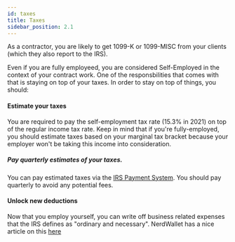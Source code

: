 ```yaml
---
id: taxes
title: Taxes
sidebar_position: 2.1
---
```


As a contractor, you are likely to get 1099-K or 1099-MISC from your clients (which they also report to the IRS). 

Even if you are fully employeed, you are considered Self-Employed in the context of your contract work. One of the responsbilities that comes with that is staying on top of your taxes. In order to stay on top of things, you should:

#### Estimate your taxes
You are required to pay the self-employment tax rate (15.3% in 2021) on top of the regular income tax rate. Keep in mind that if you're fully-employed, you should estimate taxes based on your marginal tax bracket because your employer won't be taking this income into consideration.

##### Pay quarterly estimates of your taxes.
You can pay estimated taxes via the [IRS Payment System](https://www.irs.gov/payments/eftps-the-electronic-federal-tax-payment-system). You should pay quarterly to avoid any potential fees.

#### Unlock new deductions
Now that you employ yourself, you can write off business related expenses that the IRS defines as "ordinary and necessary". NerdWallet has a nice article on this [here](https://www.nerdwallet.com/article/small-business/best-freelancer-tax-deductions#:~:text=The%20IRS%20allows%20you%20to%20deduct%20up%20to%20%245%2C000%20each,t%20reach%20this%20%2450%2C000%20threshold.)

